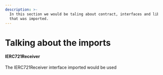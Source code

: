 ```yaml
---
description: >-
  In this section we would be taling about contract, interfaces and libraries
  that was imported.
---
```


# Talking about the imports

#### IERC721Receiver

The IERC721Receiver interface imported would be used&#x20;
